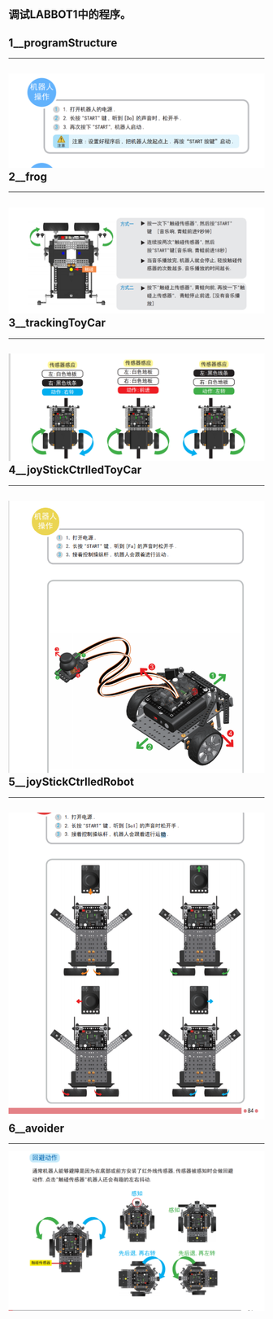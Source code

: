 调试LABBOT1中的程序。<br>
-----------------
1__programStructure
----------------
---------------
![image](https://github.com/Shockwave202/WorkReport/blob/main/11_30/1__programStructure.png)
2__frog
----------------
---------------
![image](https://github.com/Shockwave202/WorkReport/blob/main/11_30/2__frog.png)
3__trackingToyCar
----------------
---------------
![image](https://github.com/Shockwave202/WorkReport/blob/main/11_30/3__trackingToyCar.png)
4__joyStickCtrlledToyCar
----------------
---------------
![image](https://github.com/Shockwave202/WorkReport/blob/main/11_30/4__joyStickCtrlledToyCar.png)
5__joyStickCtrlledRobot
----------------
---------------
![image](https://github.com/Shockwave202/WorkReport/blob/main/11_30/5__joySrickCtrlledRobot.png)
6__avoider
----------------
---------------
![image](https://github.com/Shockwave202/WorkReport/blob/main/11_30/6__avoider.png)
